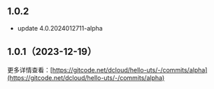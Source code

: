 ## 1.0.2
* update 4.0.2024012711-alpha

## 1.0.1（2023-12-19）
更多详情查看：[https://gitcode.net/dcloud/hello-uts/-/commits/alpha](https://gitcode.net/dcloud/hello-uts/-/commits/alpha)
